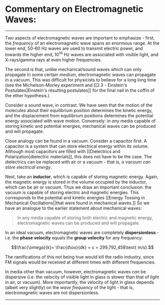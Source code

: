 # Commentary on Electromagnetic Waves:
***
Two aspects of electromagnetic waves are important to emphasize - first, the *frequency* of an electromagnetic wave spans an enormous range. At the lower end, $50$-$60$ Hz waves are used to transmit electric power, and towards the higher end, $10^{14}\text{ Hz}$ waves are associated with visible light, and X-rays/gamma rays at even higher frequencies.

The second is that, unlike mechanical/sound waves which can only propagate in some certain *medium*, electromagnetic waves can propagate in a vacuum. This was difficult for physicists to believe for a long long time (see the Michelson-Morley experiment and [[2.3 - Einstein's Postulates|Einstein's resulting postulates]] for the final nail in the coffin of the ether hypothesis.)


Consider a sound wave, in contrast. We have seen that the motion of the molecules about their equilibrium position determines the kinetic energy, and the displacement from equilibrium positions determines the potential energy associated with wave motion.  Conversely: in *any* media capable of storing kinetic and potential energies, mechanical waves can be produced and will propagate.

Close analogy can be found in a vacuum. Consider a capacitor first. A capacitor is a system that can store electrical energy within its volume. Although most capacitors are filled with [[Dielectrics and Polarization|dielectric materials]], this does not have to be the case. The dielectrics can be replaced with air or a vacuum - that is, *a vacuum can store electrical energy*. 

Next, take an **inductor**, which is capable of storing magnetic energy. Again, the magnetic energy is stored in the volume occupied by the inductor, which can be air or vacuum. Thus we draw an important conclusion: the vacuum is capable of storing electric and magnetic energies. This corresponds to the potential and kinetic energies [[Energy Tossing in Mechanical Oscillations||that were found in mechanical waves.]] So we have an analogue to the earlier statement about mechanical waves:

> In any media capable of storing both electric and magnetic energy, electromagnetic waves can be produced and will propagate. 

In an ideal vacuum, electromagnetic waves are completely **dispersionless** - i.e. the **phase velocity** equals the **group velocity** for any frequency:

$$\frac{\omega}{k}= \frac{d\oo}{dk} = c = 299,792,458\text{ m/s}.$$

The ramifications of this not being true would kill the radio industry, since FM signals would be received at different times with different frequencies.

In media other than vacuum, however, electromagnetic waves *can* be dispersive (i.e. the velocity of visible light in glass is slower than that of light in air, or vacuum). More importantly, the velocity of light in glass depends (albeit very slightly) on the *wave frequency* of the light - that is, electromagnetic waves are not dispersionless.

***
